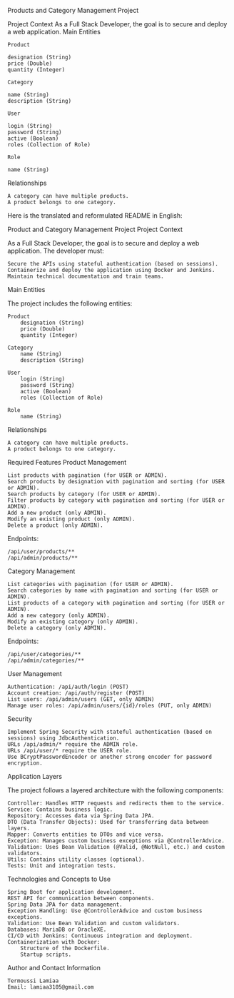 Products and Category Management Project

Project Context
  As a Full Stack Developer, the goal is to secure and deploy a web application.
  Main Entities

    Product

    designation (String)
    price (Double)
    quantity (Integer)

    Category

    name (String)
    description (String)

    User

    login (String)
    password (String)
    active (Boolean)
    roles (Collection of Role)
  
    Role

    name (String)
Relationships

    A category can have multiple products.
    A product belongs to one category.
Here is the translated and reformulated README in English:

Product and Category Management Project
Project Context

As a Full Stack Developer, the goal is to secure and deploy a web application. The developer must:

    Secure the APIs using stateful authentication (based on sessions).
    Containerize and deploy the application using Docker and Jenkins.
    Maintain technical documentation and train teams.

Main Entities

The project includes the following entities:

    Product
        designation (String)
        price (Double)
        quantity (Integer)

    Category
        name (String)
        description (String)

    User
        login (String)
        password (String)
        active (Boolean)
        roles (Collection of Role)

    Role
        name (String)

Relationships

    A category can have multiple products.
    A product belongs to one category.

Required Features
Product Management

    List products with pagination (for USER or ADMIN).
    Search products by designation with pagination and sorting (for USER or ADMIN).
    Search products by category (for USER or ADMIN).
    Filter products by category with pagination and sorting (for USER or ADMIN).
    Add a new product (only ADMIN).
    Modify an existing product (only ADMIN).
    Delete a product (only ADMIN).

Endpoints:

    /api/user/products/**
    /api/admin/products/**

Category Management

    List categories with pagination (for USER or ADMIN).
    Search categories by name with pagination and sorting (for USER or ADMIN).
    List products of a category with pagination and sorting (for USER or ADMIN).
    Add a new category (only ADMIN).
    Modify an existing category (only ADMIN).
    Delete a category (only ADMIN).

Endpoints:

    /api/user/categories/**
    /api/admin/categories/**

User Management

    Authentication: /api/auth/login (POST)
    Account creation: /api/auth/register (POST)
    List users: /api/admin/users (GET, only ADMIN)
    Manage user roles: /api/admin/users/{id}/roles (PUT, only ADMIN)

Security

    Implement Spring Security with stateful authentication (based on sessions) using JdbcAuthentication.
    URLs /api/admin/* require the ADMIN role.
    URLs /api/user/* require the USER role.
    Use BCryptPasswordEncoder or another strong encoder for password encryption.
Application Layers

The project follows a layered architecture with the following components:

    Controller: Handles HTTP requests and redirects them to the service.
    Service: Contains business logic.
    Repository: Accesses data via Spring Data JPA.
    DTO (Data Transfer Objects): Used for transferring data between layers.
    Mapper: Converts entities to DTOs and vice versa.
    Exception: Manages custom business exceptions via @ControllerAdvice.
    Validation: Uses Bean Validation (@Valid, @NotNull, etc.) and custom validators.
    Utils: Contains utility classes (optional).
    Tests: Unit and integration tests.
Technologies and Concepts to Use

    Spring Boot for application development.
    REST API for communication between components.
    Spring Data JPA for data management.
    Exception Handling: Use @ControllerAdvice and custom business exceptions.
    Validation: Use Bean Validation and custom validators.
    Databases: MariaDB or OracleXE.
    CI/CD with Jenkins: Continuous integration and deployment.
    Containerization with Docker:
        Structure of the Dockerfile.
        Startup scripts.
Author and Contact Information

    Termoussi Lamiaa 
    Email: lamiaa3105@gmail.com
